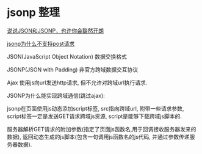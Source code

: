 # jsonp 整理



[说说JSON和JSONP，也许你会豁然开朗](http://kb.cnblogs.com/page/139725/)

[jsonp为什么不支持post请求](https://www.zhihu.com/question/28890257)



JSON(JavaScript Object Notation) 数据交换格式

JSONP(JSON with Padding) 非官方跨域数据交互协议

Ajax 使用js向url发送http请求, 但不允许对跨域url执行请求.

JSONP为什么能实现跨域通信(跳过ajax):

jsonp在页面使用js动态添加script标签, src指向跨域url, 附带一些请求参数, script标签一定是发送GET请求跨域js资源, script是能够下载跨域js脚本的.

服务器解析GET请求的附加参数(指定了页面js函数名,用于回调接收服务器发来的数据), 返回动态生成的js脚本(包含一句调用js函数名的js代码, 并通过参数传递服务器数据).




